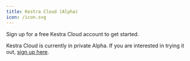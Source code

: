 ```yaml
---
title: Kestra Cloud (Alpha)
icon: /icon.svg
---
```


Sign up for a free Kestra Cloud account to get started.

Kestra Cloud is currently in private Alpha. If you are interested in trying it out, [sign up here](/cloud).
